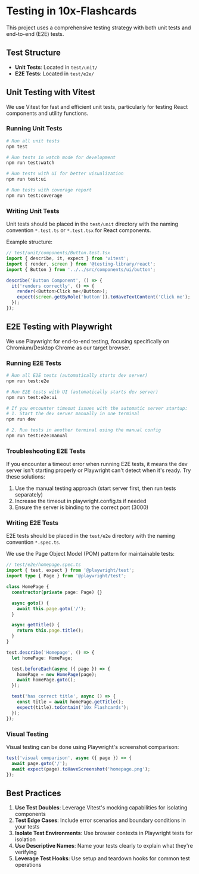 # Testing in 10x-Flashcards

This project uses a comprehensive testing strategy with both unit tests and end-to-end (E2E) tests.

## Test Structure

- **Unit Tests**: Located in `test/unit/`
- **E2E Tests**: Located in `test/e2e/`

## Unit Testing with Vitest

We use Vitest for fast and efficient unit tests, particularly for testing React components and utility functions.

### Running Unit Tests

```bash
# Run all unit tests
npm test

# Run tests in watch mode for development
npm run test:watch

# Run tests with UI for better visualization
npm run test:ui

# Run tests with coverage report
npm run test:coverage
```

### Writing Unit Tests

Unit tests should be placed in the `test/unit` directory with the naming convention `*.test.ts` or `*.test.tsx` for React components.

Example structure:
```typescript
// test/unit/components/Button.test.tsx
import { describe, it, expect } from 'vitest';
import { render, screen } from '@testing-library/react';
import { Button } from '../../src/components/ui/button';

describe('Button Component', () => {
  it('renders correctly', () => {
    render(<Button>Click me</Button>);
    expect(screen.getByRole('button')).toHaveTextContent('Click me');
  });
});
```

## E2E Testing with Playwright

We use Playwright for end-to-end testing, focusing specifically on Chromium/Desktop Chrome as our target browser.

### Running E2E Tests

```bash
# Run all E2E tests (automatically starts dev server)
npm run test:e2e

# Run E2E tests with UI (automatically starts dev server)
npm run test:e2e:ui

# If you encounter timeout issues with the automatic server startup:
# 1. Start the dev server manually in one terminal
npm run dev

# 2. Run tests in another terminal using the manual config
npm run test:e2e:manual
```

### Troubleshooting E2E Tests

If you encounter a timeout error when running E2E tests, it means the dev server isn't starting properly or Playwright can't detect when it's ready. Try these solutions:

1. Use the manual testing approach (start server first, then run tests separately)
2. Increase the timeout in playwright.config.ts if needed
3. Ensure the server is binding to the correct port (3000)

### Writing E2E Tests

E2E tests should be placed in the `test/e2e` directory with the naming convention `*.spec.ts`.

We use the Page Object Model (POM) pattern for maintainable tests:

```typescript
// test/e2e/homepage.spec.ts
import { test, expect } from '@playwright/test';
import type { Page } from '@playwright/test';

class HomePage {
  constructor(private page: Page) {}

  async goto() {
    await this.page.goto('/');
  }

  async getTitle() {
    return this.page.title();
  }
}

test.describe('Homepage', () => {
  let homePage: HomePage;

  test.beforeEach(async ({ page }) => {
    homePage = new HomePage(page);
    await homePage.goto();
  });

  test('has correct title', async () => {
    const title = await homePage.getTitle();
    expect(title).toContain('10x Flashcards');
  });
});
```

### Visual Testing

Visual testing can be done using Playwright's screenshot comparison:

```typescript
test('visual comparison', async ({ page }) => {
  await page.goto('/');
  await expect(page).toHaveScreenshot('homepage.png');
});
```

## Best Practices

1. **Use Test Doubles**: Leverage Vitest's mocking capabilities for isolating components
2. **Test Edge Cases**: Include error scenarios and boundary conditions in your tests
3. **Isolate Test Environments**: Use browser contexts in Playwright tests for isolation
4. **Use Descriptive Names**: Name your tests clearly to explain what they're verifying
5. **Leverage Test Hooks**: Use setup and teardown hooks for common test operations 
